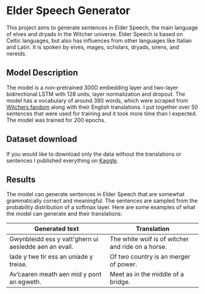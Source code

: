 # Elder Speech Generator
This project aims to generate sentences in Elder Speech, the main language of elves and dryads in the Witcher universe. Elder Speech is based on Celtic languages, but also has influences from other languages like Italian and Latin. It is spoken by elves, mages, scholars, dryads, sirens, and nereids.

## Model Description
The model is a non-pretrained 300D embedding layer and two-layer bidirectional LSTM with 128 units, layer normalization and dropout. The model has a vocabulary of around 380 words, which were scraped from [Witchers fandom](https://witcher.fandom.com/wiki/Elder_Speech) along with their English translations. I put together over 50 sentences that were used for training and it took more time than I expected. The model was trained for 200 epochs.

## Dataset download
If you would like to download only the data without the translations or sentences I published everything on [Kaggle](https://www.kaggle.com/datasets/kacperrabczewski/witcher-elder-speech?select=sentences.csv).

## Results
The model can generate sentences in Elder Speech that are somewhat grammatically correct and meaningful. The sentences are sampled from the probability distribution of a softmax layer. Here are some examples of what the model can generate and their translations:

| Generated text | Translation |
|---|---|
| Gwynbleidd ess y vatt'ghern ui aesledde aen an evall. | The white wolf is of witcher and ride on a horse. |
| Iade y twe tir ess an uniade y treise. |	Of two country is an merger of power. |
| Av’caaren meath aen mid y pont an egweth. |	Meet as in the middle of a bridge. |
